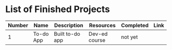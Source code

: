 # List of Finished Projects

| Number | Name      | Description     | Resources     | Completed | Link |
| ------ | --------- | --------------- | ------------- | --------- | ---- |
| 1      | To-do App | Built to-do app | Dev-ed course | not yet   |      |
